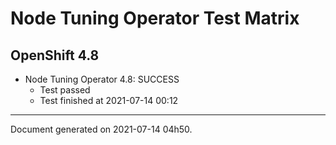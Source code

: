 
Node Tuning Operator Test Matrix
================================

OpenShift 4.8
-------------


* Node Tuning Operator 4.8: SUCCESS
  - Test passed
  - Test finished at 2021-07-14 00:12


---
Document generated on 2021-07-14 04h50.

